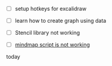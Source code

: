 - [ ] setup hotkeys for excalidraw
- [ ] learn how to create graph using data
- [ ] Stencil library not working
- [ ] [mindmap script is not working](https://zsviczian.github.io/obsidian-excalidraw-plugin/Examples/templater_mindmap.html)






today